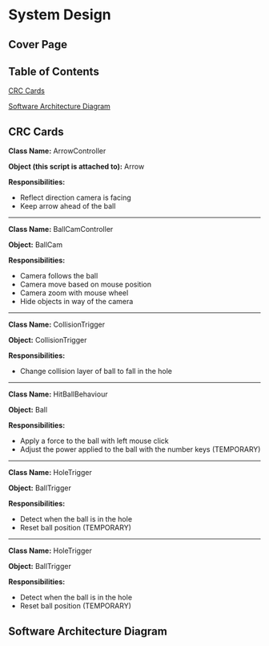 # System Design

## Cover Page

## Table of Contents

[CRC Cards](#crc-cards)

[Software Architecture Diagram](#software-architecture-diagram)

## CRC Cards

**Class Name:** ArrowController

**Object (this script is attached to):** Arrow

**Responsibilities:**

* Reflect direction camera is facing
* Keep arrow ahead of the ball

---

**Class Name:** BallCamController

**Object:** BallCam

**Responsibilities:**

* Camera follows the ball
* Camera move based on mouse position
* Camera zoom with mouse wheel
* Hide objects in way of the camera

---

**Class Name:** CollisionTrigger

**Object:** CollisionTrigger

**Responsibilities:**

* Change collision layer of ball to fall in the hole

---

**Class Name:** HitBallBehaviour

**Object:** Ball

**Responsibilities:**

* Apply a force to the ball with left mouse click
* Adjust the power applied to the ball with the number keys (TEMPORARY)

---

**Class Name:** HoleTrigger

**Object:** BallTrigger

**Responsibilities:**

* Detect when the ball is in the hole
* Reset ball position (TEMPORARY)

---

**Class Name:** HoleTrigger

**Object:** BallTrigger

**Responsibilities:**

* Detect when the ball is in the hole
* Reset ball position (TEMPORARY)

## Software Architecture Diagram